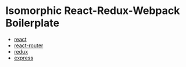 # Isomorphic React-Redux-Webpack Boilerplate

- [react](https://facebook.github.io/react/)
- [react-router](https://github.com/rackt/react-router)
- [redux](http://redux.js.org/)
- [express](http://expressjs.com/)
